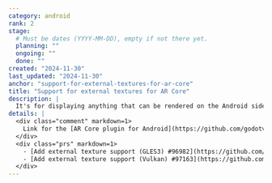 ```yaml
---
category: android
rank: 2
stage:
  # Must be dates (YYYY-MM-DD), empty if not there yet.
  planning: ""
  ongoing: ""
  done: ""
created: "2024-11-30"
last_updated: "2024-11-30"
anchor: "support-for-external-textures-for-ar-core"
title: "Support for external textures for AR Core"
description: |
  It's for displaying anything that can be rendered on the Android side over in Godot.
details: |
  <div class="comment" markdown=1>
    Link for the [AR Core plugin for Android](https://github.com/godotvr/godot_arcore).
  </div>
  <div class="prs" markdown=1>
    - [Add external texture support (GLES3) #96982](https://github.com/godotengine/godot/pull/96982)
    - [Add external texture support (Vulkan) #97163](https://github.com/godotengine/godot/pull/97163)
  </div>
---
```

